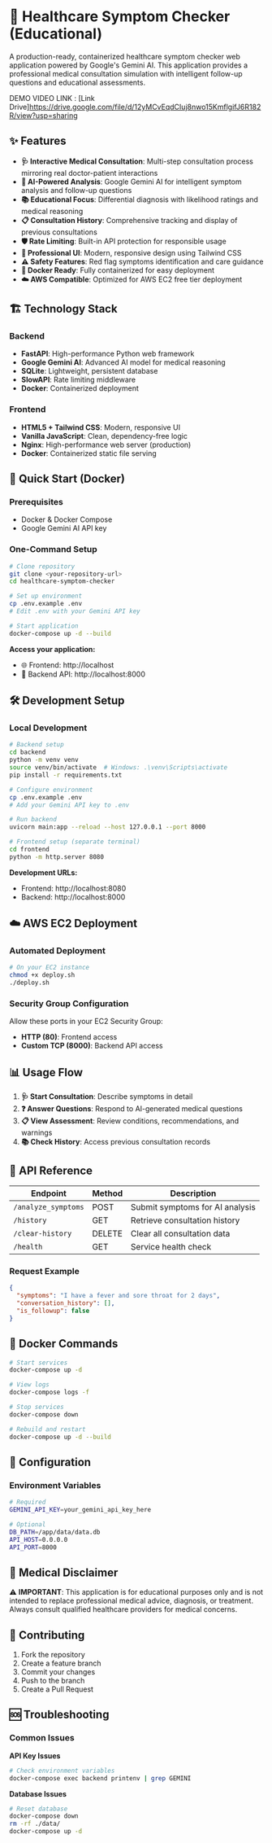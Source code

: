 # 🏥 Healthcare Symptom Checker (Educational)

A production-ready, containerized healthcare symptom checker web application powered by Google's Gemini AI. This application provides a professional medical consultation simulation with intelligent follow-up questions and educational assessments.


DEMO VIDEO LINK : [Link Drive]https://drive.google.com/file/d/12yMCvEqdCIuj8nwo15KmflgifJ6R182R/view?usp=sharing

## ✨ Features

- **🩺 Interactive Medical Consultation**: Multi-step consultation process mirroring real doctor-patient interactions
- **🤖 AI-Powered Analysis**: Google Gemini AI for intelligent symptom analysis and follow-up questions  
- **📚 Educational Focus**: Differential diagnosis with likelihood ratings and medical reasoning
- **📋 Consultation History**: Comprehensive tracking and display of previous consultations
- **🛡️ Rate Limiting**: Built-in API protection for responsible usage
- **🎨 Professional UI**: Modern, responsive design using Tailwind CSS
- **⚠️ Safety Features**: Red flag symptoms identification and care guidance
- **🐳 Docker Ready**: Fully containerized for easy deployment
- **☁️ AWS Compatible**: Optimized for AWS EC2 free tier deployment

## 🏗️ Technology Stack

### Backend
- **FastAPI**: High-performance Python web framework
- **Google Gemini AI**: Advanced AI model for medical reasoning  
- **SQLite**: Lightweight, persistent database
- **SlowAPI**: Rate limiting middleware
- **Docker**: Containerized deployment

### Frontend  
- **HTML5 + Tailwind CSS**: Modern, responsive UI
- **Vanilla JavaScript**: Clean, dependency-free logic
- **Nginx**: High-performance web server (production)
- **Docker**: Containerized static file serving

## 🚀 Quick Start (Docker)

### Prerequisites
- Docker & Docker Compose
- Google Gemini AI API key

### One-Command Setup
```bash
# Clone repository
git clone <your-repository-url>
cd healthcare-symptom-checker

# Set up environment
cp .env.example .env
# Edit .env with your Gemini API key

# Start application
docker-compose up -d --build
```

**Access your application:**
- 🌐 Frontend: http://localhost
- 🔌 Backend API: http://localhost:8000

## 🛠️ Development Setup

### Local Development
```bash
# Backend setup
cd backend
python -m venv venv
source venv/bin/activate  # Windows: .\venv\Scripts\activate
pip install -r requirements.txt

# Configure environment  
cp .env.example .env
# Add your Gemini API key to .env

# Run backend
uvicorn main:app --reload --host 127.0.0.1 --port 8000

# Frontend setup (separate terminal)
cd frontend
python -m http.server 8080
```

**Development URLs:**
- Frontend: http://localhost:8080
- Backend: http://localhost:8000

## ☁️ AWS EC2 Deployment

### Automated Deployment
```bash
# On your EC2 instance
chmod +x deploy.sh
./deploy.sh
```

### Security Group Configuration
Allow these ports in your EC2 Security Group:
- **HTTP (80)**: Frontend access
- **Custom TCP (8000)**: Backend API access

## 📊 Usage Flow

1. **🩺 Start Consultation**: Describe symptoms in detail
2. **❓ Answer Questions**: Respond to AI-generated medical questions
3. **📋 View Assessment**: Review conditions, recommendations, and warnings
4. **📚 Check History**: Access previous consultation records

## 🔌 API Reference

| Endpoint | Method | Description |
|----------|--------|-------------|
| `/analyze_symptoms` | POST | Submit symptoms for AI analysis |
| `/history` | GET | Retrieve consultation history |
| `/clear-history` | DELETE | Clear all consultation data |
| `/health` | GET | Service health check |

### Request Example
```json
{
  "symptoms": "I have a fever and sore throat for 2 days",
  "conversation_history": [],
  "is_followup": false
}
```

## 🐳 Docker Commands

```bash
# Start services
docker-compose up -d

# View logs
docker-compose logs -f

# Stop services  
docker-compose down

# Rebuild and restart
docker-compose up -d --build
```

## 🔧 Configuration

### Environment Variables
```bash
# Required
GEMINI_API_KEY=your_gemini_api_key_here

# Optional
DB_PATH=/app/data/data.db
API_HOST=0.0.0.0
API_PORT=8000
```

## 🏥 Medical Disclaimer

⚠️ **IMPORTANT**: This application is for educational purposes only and is not intended to replace professional medical advice, diagnosis, or treatment. Always consult qualified healthcare providers for medical concerns.

## 🤝 Contributing

1. Fork the repository
2. Create a feature branch
3. Commit your changes
4. Push to the branch
5. Create a Pull Request

## 🆘 Troubleshooting

### Common Issues

**API Key Issues**
```bash
# Check environment variables
docker-compose exec backend printenv | grep GEMINI
```

**Database Issues** 
```bash
# Reset database
docker-compose down
rm -rf ./data/
docker-compose up -d

